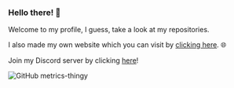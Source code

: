 ### Hello there! 👋
Welcome to my profile, I guess, take a look at my repositories.

I also made my own website which you can visit by [clicking here](https://linerly.github.io/). 🌐

Join my Discord server by clicking [here](https://discord.gg/r4PPpC9/)!

![GitHub metrics-thingy](https://github-readme-stats.vercel.app/api?username=Linerly&count_private=true&show_icons=true&bg_color=30,1e90ff,1e30ff&title_color=fff&text_color=fff&icon_color=fff)
